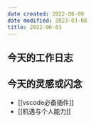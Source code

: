```yaml
---
date created: 2022-06-09
date modified: 2023-03-08
title: 2022-06-01
---
```


## 今天的工作日志

## 今天的灵感或闪念

- [[vscode必备插件]]
- [[机遇与个人能力]]
